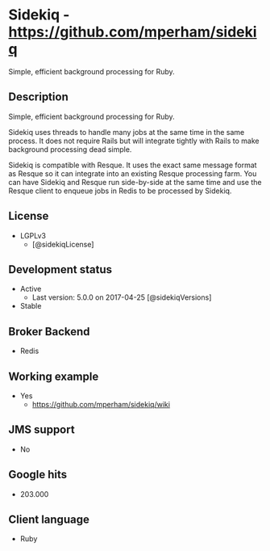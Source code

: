 # Sidekiq - https://github.com/mperham/sidekiq
Simple, efficient background processing for Ruby.


## Description
Simple, efficient background processing for Ruby.

Sidekiq uses threads to handle many jobs at the same time in the same process. It does not require Rails but will integrate tightly with Rails to make background processing dead simple.

Sidekiq is compatible with Resque. It uses the exact same message format as Resque so it can integrate into an existing Resque processing farm. You can have Sidekiq and Resque run side-by-side at the same time and use the Resque client to enqueue jobs in Redis to be processed by Sidekiq.


## License
- LGPLv3
    - [@sidekiqLicense]


## Development status
- Active
    - Last version: 5.0.0 on 2017-04-25 [@sidekiqVersions]
- Stable


## Broker Backend
- Redis


## Working example
- Yes
    - https://github.com/mperham/sidekiq/wiki


## JMS support
- No


## Google hits
- 203.000


## Client language
- Ruby
